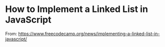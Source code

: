 # How to Implement a Linked List in JavaScript

From: 
https://www.freecodecamp.org/news/implementing-a-linked-list-in-javascript/